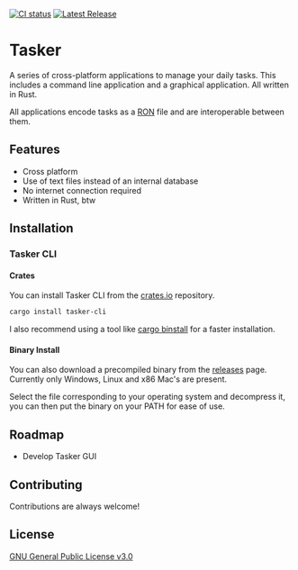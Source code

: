 [![CI status](https://gitlab.com/DavoReds/tasker-cli/badges/main/pipeline.svg)](https://gitlab.com/DavoReds/tasker-cli/-/commits/main)
[![Latest Release](https://gitlab.com/DavoReds/tasker-cli/-/badges/release.svg)](https://gitlab.com/DavoReds/tasker-cli/-/releases)

# Tasker

A series of cross-platform applications to manage your daily tasks. This
includes a command line application and a graphical application. All written in
Rust.

All applications encode tasks as a [RON](https://github.com/ron-rs/ron) file and
are interoperable between them.

## Features

- Cross platform
- Use of text files instead of an internal database
- No internet connection required
- Written in Rust, btw

## Installation

### Tasker CLI

#### Crates

You can install Tasker CLI from the [crates.io](https://crates.io/) repository.

```bash
cargo install tasker-cli
```

I also recommend using a tool like
[cargo binstall](https://github.com/cargo-bins/cargo-binstall) for a faster
installation.

#### Binary Install

You can also download a precompiled binary from the
[releases](https://github.com/DavoReds/tasker/releases) page. Currently only
Windows, Linux and x86 Mac's are present.

Select the file corresponding to your operating system and decompress it, you
can then put the binary on your PATH for ease of use.

## Roadmap

- Develop Tasker GUI

## Contributing

Contributions are always welcome!

## License

[GNU General Public License v3.0](https://choosealicense.com/licenses/gpl-3.0/)
